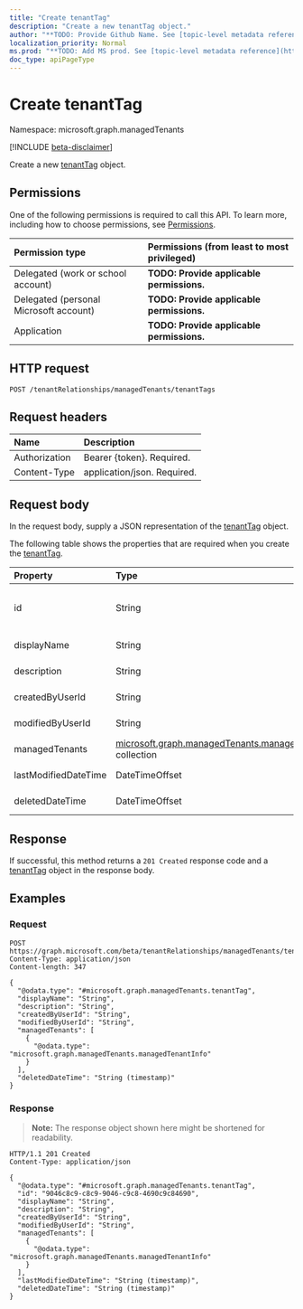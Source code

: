```yaml
---
title: "Create tenantTag"
description: "Create a new tenantTag object."
author: "**TODO: Provide Github Name. See [topic-level metadata reference](https://msgo.azurewebsites.net/add/document/guidelines/metadata.html#topic-level-metadata)**"
localization_priority: Normal
ms.prod: "**TODO: Add MS prod. See [topic-level metadata reference](https://msgo.azurewebsites.net/add/document/guidelines/metadata.html#topic-level-metadata)**"
doc_type: apiPageType
---
```


# Create tenantTag
Namespace: microsoft.graph.managedTenants

[!INCLUDE [beta-disclaimer](../../includes/beta-disclaimer.md)]

Create a new [tenantTag](../resources/managedtenants-tenanttag.md) object.

## Permissions
One of the following permissions is required to call this API. To learn more, including how to choose permissions, see [Permissions](/graph/permissions-reference).

|Permission type|Permissions (from least to most privileged)|
|:---|:---|
|Delegated (work or school account)|**TODO: Provide applicable permissions.**|
|Delegated (personal Microsoft account)|**TODO: Provide applicable permissions.**|
|Application|**TODO: Provide applicable permissions.**|

## HTTP request

<!-- {
  "blockType": "ignored"
}
-->
``` http
POST /tenantRelationships/managedTenants/tenantTags
```

## Request headers
|Name|Description|
|:---|:---|
|Authorization|Bearer {token}. Required.|
|Content-Type|application/json. Required.|

## Request body
In the request body, supply a JSON representation of the [tenantTag](../resources/managedtenants-tenanttag.md) object.

The following table shows the properties that are required when you create the [tenantTag](../resources/managedtenants-tenanttag.md).

|Property|Type|Description|
|:---|:---|:---|
|id|String|**TODO: Add Description** Inherited from [entity](../resources/managedtenants-entity.md)|
|displayName|String|**TODO: Add Description**|
|description|String|**TODO: Add Description**|
|createdByUserId|String|**TODO: Add Description**|
|modifiedByUserId|String|**TODO: Add Description**|
|managedTenants|[microsoft.graph.managedTenants.managedTenantInfo](../resources/managedtenants-managedtenantinfo.md) collection|**TODO: Add Description**|
|lastModifiedDateTime|DateTimeOffset|**TODO: Add Description**|
|deletedDateTime|DateTimeOffset|**TODO: Add Description**|



## Response

If successful, this method returns a `201 Created` response code and a [tenantTag](../resources/managedtenants-tenanttag.md) object in the response body.

## Examples

### Request
<!-- {
  "blockType": "request",
  "name": "create_tenanttag_from_"
}
-->
``` http
POST https://graph.microsoft.com/beta/tenantRelationships/managedTenants/tenantTags
Content-Type: application/json
Content-length: 347

{
  "@odata.type": "#microsoft.graph.managedTenants.tenantTag",
  "displayName": "String",
  "description": "String",
  "createdByUserId": "String",
  "modifiedByUserId": "String",
  "managedTenants": [
    {
      "@odata.type": "microsoft.graph.managedTenants.managedTenantInfo"
    }
  ],
  "deletedDateTime": "String (timestamp)"
}
```


### Response
>**Note:** The response object shown here might be shortened for readability.
<!-- {
  "blockType": "response",
  "truncated": true,
  "@odata.type": "microsoft.graph.managedTenants.tenantTag"
}
-->
``` http
HTTP/1.1 201 Created
Content-Type: application/json

{
  "@odata.type": "#microsoft.graph.managedTenants.tenantTag",
  "id": "9046c8c9-c8c9-9046-c9c8-4690c9c84690",
  "displayName": "String",
  "description": "String",
  "createdByUserId": "String",
  "modifiedByUserId": "String",
  "managedTenants": [
    {
      "@odata.type": "microsoft.graph.managedTenants.managedTenantInfo"
    }
  ],
  "lastModifiedDateTime": "String (timestamp)",
  "deletedDateTime": "String (timestamp)"
}
```

